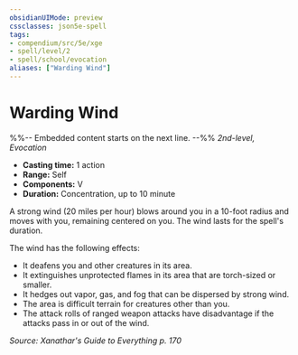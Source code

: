 ```yaml
---
obsidianUIMode: preview
cssclasses: json5e-spell
tags:
- compendium/src/5e/xge
- spell/level/2
- spell/school/evocation
aliases: ["Warding Wind"]
---
```

# Warding Wind
%%-- Embedded content starts on the next line. --%%
*2nd-level, Evocation*  

- **Casting time:** 1 action
- **Range:** Self
- **Components:** V
- **Duration:** Concentration, up to 10 minute

A strong wind (20 miles per hour) blows around you in a 10-foot radius and moves with you, remaining centered on you. The wind lasts for the spell's duration.

The wind has the following effects:

- It deafens you and other creatures in its area.  
- It extinguishes unprotected flames in its area that are torch-sized or smaller.  
- It hedges out vapor, gas, and fog that can be dispersed by strong wind.  
- The area is difficult terrain for creatures other than you.  
- The attack rolls of ranged weapon attacks have disadvantage if the attacks pass in or out of the wind.  

*Source: Xanathar's Guide to Everything p. 170*